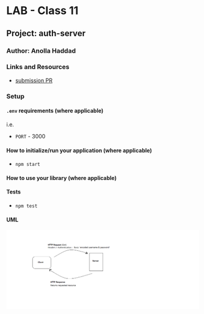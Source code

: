 # LAB - Class 11

## Project: auth-server

### Author: Anolla Haddad

### Links and Resources

<!-- - [Swagger](http://xyz.com) -->
- [submission PR](https://github.com/401-advanced-javascript-Anolla/auth-server/pull/1)
<!-- - [ci/cd](http://xyz.com) (GitHub Actions) -->
<!-- - [back-end server url](http://xyz.com) (when applicable) -->
<!-- - [front-end application](http://xyz.com) (when applicable) -->

### Setup

#### `.env` requirements (where applicable)

i.e.

- `PORT` - 3000
<!-- - `MONGODB_URI` - URL to the running mongo instance/db -->

#### How to initialize/run your application (where applicable)

- `npm start`

#### How to use your library (where applicable)

#### Tests

- `npm test`


#### UML

![UML](./UMLs/UMLlab11.png)
